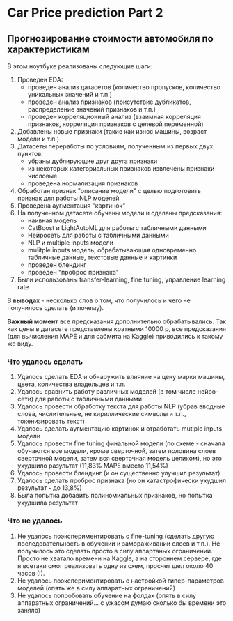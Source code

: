 # Car Price prediction Part 2


## Прогнозирование стоимости автомобиля по характеристикам
В этом ноутбуке реализованы следующие шаги:
1. Проведен EDA:
    - проведен анализ датасетов (количество пропусков, количество уникальных значений и т.п.)
    - проведен анализ признаков (присутствие дубликатов, распределение значений признаков и т.п.)
    - проведен корреляционный анализ (взаимная корреляция признаков, корреляция признаков с целевой переменной)
2. Добавлены новые признаки (такие как износ машины, возраст модели и т.п.)
3. Датасеты переработы по условиям, полученным из первых двух пунктов:
    - убраны дублирующие друг друга признаки
    - из некоторых категориальных признаков извлечены признаки числовые
    - проведена нормализация признаков
4. Обработан признак "описание модели" с целью  подготовить признак для работы NLP моделей
5. Проведена аугментация "картинок"
6. На полученном датасете обучены модели и сделаны предсказания:
    - наивная модель
    - CatBoost и LightAutoML для работы с табличными данными
    - Нейросеть для работы с табличными данными
    - NLP и multiple inputs модели
    - mulitple inputs модель, обрабатывающая одновременно табличные данные, текстовые данные и картинки
    - проведен блендинг
    - проведен "проброс признака"
7. Были использованы transfer-learning, fine tuning, управление learning rate

В __выводах__ - несколько слов о том, что получилось и чего не получилось сделать (и почему).

__Важный момент__ все предсказания дополнительно обрабатывались. Так как цены в датасете представлены кратными 10000 р, все предсказания (для вычисления MAPE и для сабмита на Kaggle) приводились к такому же виду.

### Что удалось сделать

1. Удалось сделать EDA и обнаружить влияние на цену марки машины, цвета, количества владельцев и т.п.
2. Удалось сравнить работу различных моделей (в том числе нейро-сети) для работы с табличными данными
3. Удалось провести обработку текста для работы NLP (убрав вводные слова, числительные, не кириллические символы и т.п., токенизировать текст)
4. Удалось сделать аугментацию картинок и отработать mutiple inputs модели
5. Удалось провести fine tuning финальной модели (по схеме - сначала обучаются все модели, кроме сверточной,
затем половина слоев сверточной модели, затем вся сверточная модель целиком), но это ухудшило разультат (11,83% МАРЕ вместо 11,54%)
6. Удалось провести блендинг (и он существенно улучшил результат)
7. Удалось сделать проброс признака (но он катастрофически ухудшил результат - до 13,8%)
8. Была попытка добавить полиномиальных признаков, но попытка ухудшила результат

### Что не удалось
1. Не удалось поэкспериментировать с fine-tuning (сделать другую последовательность в обучении и замораживании слоев и т.п.).
Не получилось это сделать просто в силу аппартаных ограничений. Просто не хватало времени на Kaggle, а на стороннем сервере,
где я всетаки смог реализовать одну из схем, просчет шел около 40 часов (!).
2. Не удалось поэкспериментировать с настройкой гипер-параметров моделей (опять же в силу аппаратных ограничений)
3. Не удалось попробовать обучение на фолдах (опять в силу аппаратных ограничений... с ужасом думаю сколько бы времени это заняло)
